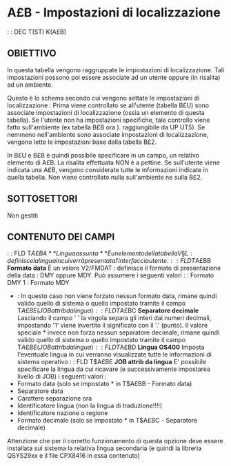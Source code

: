 # A£B - Impostazioni di localizzazione
 :  : DEC T(ST) K(A£B)
## OBIETTIVO
In questa tabella vengono raggruppate le impostazioni di localizzazione.
Tali impostazioni possono poi essere associate ad un utente oppure (in risalita) ad un ambiente.

Questo è lo schema secondo cui vengono settate le impostazioni di localizzazione : 
Prima viene controllato se all'utente (tabella B£U) sono associate impostazioni di localizzazione (ossia
un elemento di questa tabella).
Se l'utente non ha impostazioni specifiche, tale controllo viene fatto sull'ambiente (ex tabella B£B ora ).
raggiungibile da UP UT5).
Se nemmeno nell'ambiente sono associate impostazioni di localizzazione, vengono lette le impostazioni
base dalla tabella B£2.

In B£U e B£B è quindi possibile specificare in un campo, un relativo elemento di A£B.
La risalita effettuata NON è a pettine.
Se sull'utente viene indicata una A£B, vengono considerate tutte le informazioni indicate in quella tabella.
Non viene controllato nulla sull'ambiente ne sulla B£2.
## SOTTOSETTORI
Non gestiti
## CONTENUTO DEI CAMPI
 :  : FLD T$A£BA **Lingua assunta**
È un elemento della tabella V§L :  definisce la lingua in cui verrà presentata l'interfaccia utente.
 :  : FLD T$A£BB **Formato data**
È un valore V2/FMDAT :  definisce il formato di presentazione della data :  DMY oppure MDY.
Può assumere i seguenti valori : 
  :  Formato DMY
1 :  Formato MDY
-  :  In questo caso non viene forzato nessun formato data, rimane quindi valido quello di sistema o
   quello impostato tramite il campo T$A£BE (JOB attrib da lingua)
 :  : FLD T$A£BC **Separatore decimale**
Lasciando il campo ' ' la virgola separa gli interi dai numeri decimali, impostando '1' viene invertito il
significato con il '.' (punto).
Il valore speciale \* invece non forza nessun separatore decimale, rimane quindi valido quello di sistema o
quello impostato tramite il campo T$A£BE (JOB attrib da lingua)
 :  : FLD T$A£BD **Lingua OS400**
Imposta l'eventuale lingua in cui verranno visualizzate tutte le informazioni di sistema operativo
 :  : FLD T$A£BE **JOB attrib da lingua**
E' possibile specificare la lingua da cui ricavare (e successivamente impostarea livello di JOB) i
seguenti valori : 
- Formato data (solo se impostato \* in T$A£BB - Formato data)
- Separatore data
- Carattere separazione ora
- Identificatore lingua (non la lingua di traduzione!!!!)
- Identificatore nazione o regione
- Formato decimale (solo se impostato \* in T$A£BC - Separatore decimale)

Attenzione che per il corretto funzionamento di questa opzione deve essere installata sul sistema la
relativa lingua secondaria (e quindi la libreria QSYS29xx e il file CPX8416 in essa contenuto)
